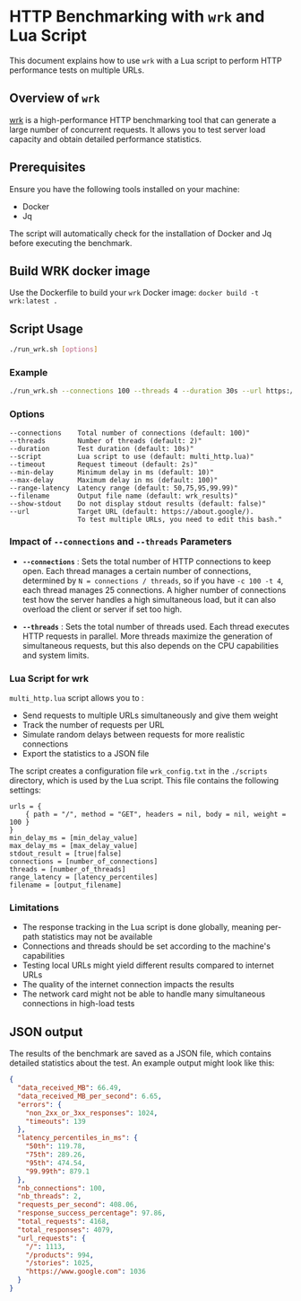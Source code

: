 # HTTP Benchmarking with `wrk` and Lua Script

This document explains how to use `wrk` with a Lua script to perform HTTP performance tests on multiple URLs.

## Overview of `wrk`

[wrk](https://github.com/wg/wrk) is a high-performance HTTP benchmarking tool that can generate a large number of concurrent requests. It allows you to test server load capacity and obtain detailed performance statistics.

## Prerequisites

Ensure you have the following tools installed on your machine:

- Docker
- Jq

The script will automatically check for the installation of Docker and Jq before executing the benchmark.

## Build WRK docker image

Use the Dockerfile to build your `wrk` Docker image: `docker build -t wrk:latest .`

## Script Usage

```bash
./run_wrk.sh [options]
```

### Example

```bash
./run_wrk.sh --connections 100 --threads 4 --duration 30s --url https://example.com
```

### Options

```text
--connections    Total number of connections (default: 100)"
--threads        Number of threads (default: 2)"
--duration       Test duration (default: 10s)"
--script         Lua script to use (default: multi_http.lua)"
--timeout        Request timeout (default: 2s)"
--min-delay      Minimum delay in ms (default: 10)"
--max-delay      Maximum delay in ms (default: 100)"
--range-latency  Latency range (default: 50,75,95,99.99)"
--filename       Output file name (default: wrk_results)"
--show-stdout    Do not display stdout results (default: false)"
--url            Target URL (default: https://about.google/). 
                 To test multiple URLs, you need to edit this bash."
```

### Impact of `--connections` and `--threads` Parameters

- **`--connections`** : Sets the total number of HTTP connections to keep open. Each thread manages a certain number of connections, determined by `N = connections / threads`, so if you have `-c 100 -t 4`, each thread manages 25 connections. A higher number of connections test how the server handles a high simultaneous load, but it can also overload the client or server if set too high.

- **`--threads`** : Sets the total number of threads used. Each thread executes HTTP requests in parallel. More threads maximize the generation of simultaneous requests, but this also depends on the CPU capabilities and system limits.

### Lua Script for wrk

`multi_http.lua` script allows you to :

- Send requests to multiple URLs simultaneously and give them weight
- Track the number of requests per URL
- Simulate random delays between requests for more realistic connections
- Export the statistics to a JSON file

The script creates a configuration file `wrk_config.txt` in the `./scripts` directory, which is used by the Lua script. This file contains the following settings:

```text
urls = {
    { path = "/", method = "GET", headers = nil, body = nil, weight = 100 }
}
min_delay_ms = [min_delay_value]
max_delay_ms = [max_delay_value]
stdout_result = [true|false]
connections = [number_of_connections]
threads = [number_of_threads]
range_latency = [latency_percentiles]
filename = [output_filename]
```

### Limitations

- The response tracking in the Lua script is done globally, meaning per-path statistics may not be available
- Connections and threads should be set according to the machine's capabilities
- Testing local URLs might yield different results compared to internet URLs
- The quality of the internet connection impacts the results
- The network card might not be able to handle many simultaneous connections in high-load tests

## JSON output

The results of the benchmark are saved as a JSON file, which contains detailed statistics about the test. An example output might look like this:

```json
{
  "data_received_MB": 66.49,
  "data_received_MB_per_second": 6.65,
  "errors": {
    "non_2xx_or_3xx_responses": 1024,
    "timeouts": 139
  },
  "latency_percentiles_in_ms": {
    "50th": 119.78,
    "75th": 289.26,
    "95th": 474.54,
    "99.99th": 879.1
  },
  "nb_connections": 100,
  "nb_threads": 2,
  "requests_per_second": 408.06,
  "response_success_percentage": 97.86,
  "total_requests": 4168,
  "total_responses": 4079,
  "url_requests": {
    "/": 1113,
    "/products": 994,
    "/stories": 1025,
    "https://www.google.com": 1036
  }
}
```

